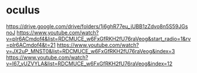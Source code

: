 # oculus
https://drive.google.com/drive/folders/1j6ghR77eu_jUBB1zZdvo8n5S59JGsnoJ
https://www.youtube.com/watch?v=pIr6ACmdof4&list=RDCMUCE_w6FxGfRKH2fU76raVeog&start_radio=1&rv=pIr6ACmdof4&t=21
https://www.youtube.com/watch?v=JX2uP_MNST0&list=RDCMUCE_w6FxGfRKH2fU76raVeog&index=3
https://www.youtube.com/watch?v=I67_vUZVYLA&list=RDCMUCE_w6FxGfRKH2fU76raVeog&index=12
